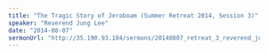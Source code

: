 ```yaml
---
title: "The Tragic Story of Jeroboam (Summer Retreat 2014, Session 3)"
speaker: "Reverend Jung Lee"
date: "2014-08-07"
sermonUrl: "http://35.190.93.184/sermons/20140807_retreat_3_reverend_jung_lee_the_tragic_story_of_jeroboam.mp3"
---
```

